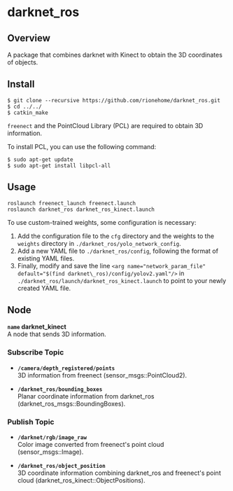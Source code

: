 # darknet_ros
## Overview
A package that combines darknet with Kinect to obtain the 3D coordinates of objects.

## Install

```
$ git clone --recursive https://github.com/rionehome/darknet_ros.git
$ cd ../../
$ catkin_make
```
`freenect` and the PointCloud Library (PCL) are required to obtain 3D information.

To install PCL, you can use the following command:

```
$ sudo apt-get update
$ sudo apt-get install libpcl-all
```

## Usage
```
roslaunch freenect_launch freenect.launch
roslaunch darknet_ros darknet_ros_kinect.launch  
```
To use custom-trained weights, some configuration is necessary:

1. Add the configuration file to the `cfg` directory and the weights to the `weights` directory in `./darknet_ros/yolo_network_config`.
2. Add a new YAML file to `./darknet_ros/config`, following the format of existing YAML files.
3. Finally, modify and save the line `<arg name="network_param_file" default="$(find darknet\_ros)/config/yolov2.yaml"/>` in `./darknet_ros/launch/darknet_ros_kinect.launch` to point to your newly created YAML file.

## Node
**`name` darknet\_kinect**  
A node that sends 3D information.

### Subscribe Topic

* **`/camera/depth_registered/points`**   
3D information from freenect (sensor_msgs::PointCloud2).

* **`/darknet_ros/bounding_boxes`**  
Planar coordinate information from darknet_ros (darknet_ros_msgs::BoundingBoxes).

### Publish Topic

* **`/darknet/rgb/image_raw`**  
Color image converted from freenect's point cloud (sensor_msgs::Image).

* **`/darknet_ros/object_position`**  
3D coordinate information combining darknet_ros and freenect's point cloud (darknet_ros_kinect::ObjectPositions).
